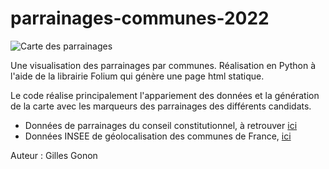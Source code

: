 # parrainages-communes-2022

![Carte des parrainages]([https://link](https://giloop.github.io/parrainages-communes-2022/parrainages-2022.jpg))

Une visualisation des parrainages par communes. 
Réalisation en Python à l'aide de la librairie Folium qui génère une page html statique. 

Le code réalise principalement l'appariement des données et la génération de la carte avec les marqueurs des parrainages des différents candidats.

- Données de parrainages du conseil constitutionnel, à retrouver [ici](https://presidentielle2022.conseil-constitutionnel.fr/les-parrainages/tous-les-parrainages-valides.html)
- Données INSEE de géolocalisation des communes de France, [ici](https://www.data.gouv.fr/fr/datasets/codes-insee-communes-g-olocalis-es/)


Auteur : Gilles Gonon